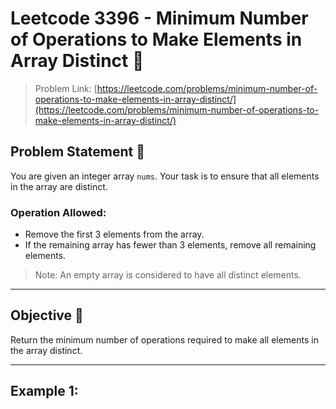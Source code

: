 # Leetcode 3396 - Minimum Number of Operations to Make Elements in Array Distinct 🔗
> Problem Link: [https://leetcode.com/problems/minimum-number-of-operations-to-make-elements-in-array-distinct/](https://leetcode.com/problems/minimum-number-of-operations-to-make-elements-in-array-distinct/)

## Problem Statement 📝

You are given an integer array `nums`. Your task is to ensure that all elements in the array are distinct.

### Operation Allowed:
- Remove the first 3 elements from the array.
- If the remaining array has fewer than 3 elements, remove all remaining elements.

> Note: An empty array is considered to have all distinct elements.

---

## Objective 🎯

Return the minimum number of operations required to make all elements in the array distinct.

---

## Example 1:
